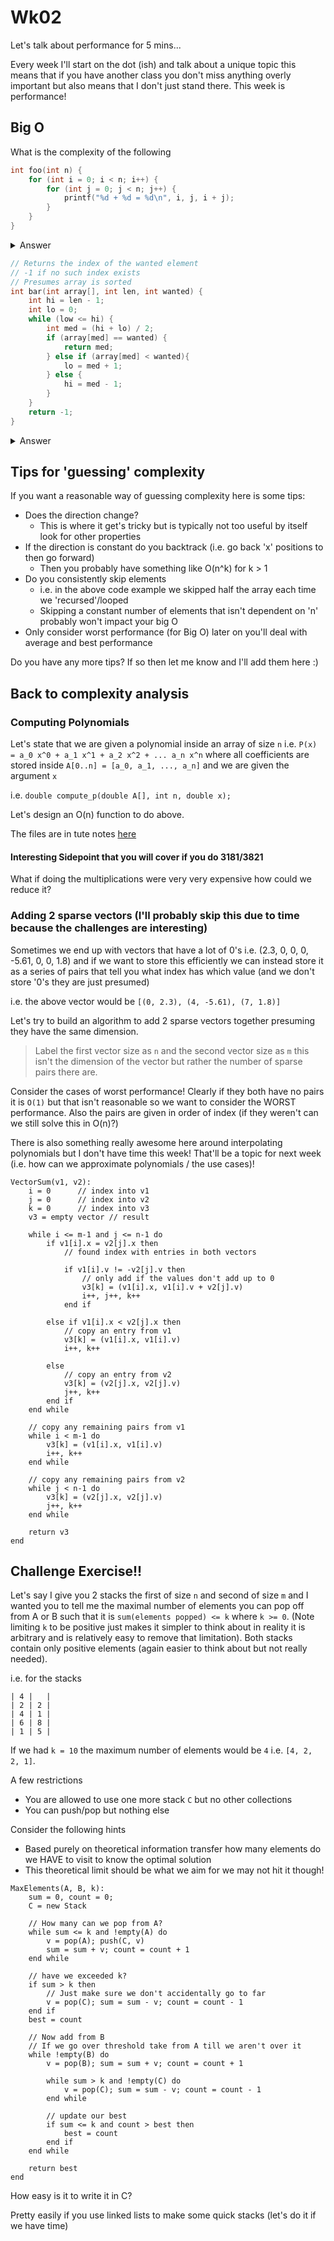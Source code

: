 # Wk02

Let's talk about performance for 5 mins...

Every week I'll start on the dot (ish) and talk about a unique topic this means that if you have another class you don't miss anything overly important but also means that I don't just stand there.  This week is performance!

## Big O

What is the complexity of the following

```c
int foo(int n) {
    for (int i = 0; i < n; i++) {
        for (int j = 0; j < n; j++) {
            printf("%d + %d = %d\n", i, j, i + j);
        }
    }
}
```

<details>
    <summary>Answer</summary>
    <p>

    O(n^2)

</p></details>

```c
// Returns the index of the wanted element
// -1 if no such index exists
// Presumes array is sorted
int bar(int array[], int len, int wanted) {
    int hi = len - 1;
    int lo = 0;
    while (low <= hi) {
        int med = (hi + lo) / 2;
        if (array[med] == wanted) {
            return med;
        } else if (array[med] < wanted){
            lo = med + 1;
        } else {
            hi = med - 1;
        }
    }
    return -1;
}
```

<details>
    <summary>Answer</summary>
    <p>

    O(log(n)) is binary search

</p></details>

## Tips for 'guessing' complexity

If you want a reasonable way of guessing complexity here is some tips:

- Does the direction change?
  - This is where it get's tricky but is typically not too useful by itself look for other properties
- If the direction is constant do you backtrack (i.e. go back 'x' positions to then go forward)
  - Then you probably have something like O(n^k) for k > 1
- Do you consistently skip elements
  - i.e. in the above code example we skipped half the array each time we 'recursed'/looped
  - Skipping a constant number of elements that isn't dependent on 'n' probably won't impact your big O
- Only consider worst performance (for Big O) later on you'll deal with average and best performance
  
Do you have any more tips?  If so then let me know and I'll add them here :)

## Back to complexity analysis

### Computing Polynomials

Let's state that we are given a polynomial inside an array of size `n` i.e. `P(x) = a_0 x^0 + a_1 x^1 + a_2 x^2 + ... a_n x^n` where all coefficients are stored inside `A[0..n] = [a_0, a_1, ..., a_n]` and we are given the argument `x`

i.e. `double compute_p(double A[], int n, double x);`

Let's design an O(n) function to do above.

The files are in tute notes [here](https://github.com/BraedonWooding/Comp2521-T1-2020/tree/master/Tute2_Files)

#### Interesting Sidepoint that you will cover if you do 3181/3821

What if doing the multiplications were very very expensive how could we reduce it?

### Adding 2 sparse vectors (I'll probably skip this due to time because the challenges are interesting)

Sometimes we end up with vectors that have a lot of 0's i.e. (2.3, 0, 0, 0, -5.61, 0, 0, 1.8) and if we want to store this efficiently we can instead store it as a series of pairs that tell you what index has which value (and we don't store '0's they are just presumed)

i.e. the above vector would be `[(0, 2.3), (4, -5.61), (7, 1.8)]`

Let's try to build an algorithm to add 2 sparse vectors together presuming they have the same dimension.

> Label the first vector size as `n` and the second vector size as `m` this isn't the dimension of the vector but rather the number of sparse pairs there are.

Consider the cases of worst performance!  Clearly if they both have no pairs it is `O(1)` but that isn't reasonable so we want to consider the WORST performance.  Also the pairs are given in order of index (if they weren't can we still solve this in O(n)?)

There is also something really awesome here around interpolating polynomials but I don't have time this week!  That'll be a topic for next week (i.e. how can we approximate polynomials / the use cases)!

```
VectorSum(v1, v2):
    i = 0      // index into v1
    j = 0      // index into v2
    k = 0      // index into v3
    v3 = empty vector // result
    
    while i <= m-1 and j <= n-1 do
        if v1[i].x = v2[j].x then
            // found index with entries in both vectors

            if v1[i].v != -v2[j].v then
                // only add if the values don't add up to 0
                v3[k] = (v1[i].x, v1[i].v + v2[j].v)
                i++, j++, k++
            end if

        else if v1[i].x < v2[j].x then
            // copy an entry from v1
            v3[k] = (v1[i].x, v1[i].v)
            i++, k++

        else
            // copy an entry from v2
            v3[k] = (v2[j].x, v2[j].v)
            j++, k++
        end if
    end while

    // copy any remaining pairs from v1
    while i < m-1 do
        v3[k] = (v1[i].x, v1[i].v)
        i++, k++
    end while

    // copy any remaining pairs from v2
    while j < n-1 do
        v3[k] = (v2[j].x, v2[j].v)
        j++, k++
    end while
    
    return v3
end
```

## Challenge Exercise!!

Let's say I give you 2 stacks the first of size `n` and second of size `m` and I wanted you to tell me the maximal number of elements you can pop off from A or B such that it is `sum(elements popped) <= k` where `k >= 0`.  (Note limiting `k` to be positive just makes it simpler to think about in reality it is arbitrary and is relatively easy to remove that limitation).  Both stacks contain only positive elements (again easier to think about but not really needed).

i.e. for the stacks

```
| 4 |   |
| 2 | 2 |
| 4 | 1 |
| 6 | 8 |
| 1 | 5 |
```

If we had `k = 10` the maximum number of elements would be `4` i.e. `[4, 2, 2, 1]`.

A few restrictions

- You are allowed to use one more stack `C` but no other collections
- You can push/pop but nothing else

Consider the following hints

- Based purely on theoretical information transfer how many elements do we HAVE to visit to know the optimal solution
- This theoretical limit should be what we aim for we may not hit it though!

```
MaxElements(A, B, k):
    sum = 0, count = 0;
    C = new Stack
    
    // How many can we pop from A?
    while sum <= k and !empty(A) do
        v = pop(A); push(C, v)
        sum = sum + v; count = count + 1
    end while

    // have we exceeded k?
    if sum > k then
        // Just make sure we don't accidentally go to far
        v = pop(C); sum = sum - v; count = count - 1
    end if
    best = count

    // Now add from B
    // If we go over threshold take from A till we aren't over it
    while !empty(B) do
        v = pop(B); sum = sum + v; count = count + 1

        while sum > k and !empty(C) do
            v = pop(C); sum = sum - v; count = count - 1
        end while

        // update our best
        if sum <= k and count > best then
            best = count
        end if
    end while

    return best
end
```

How easy is it to write it in C?

Pretty easily if you use linked lists to make some quick stacks (let's do it if we have time)
